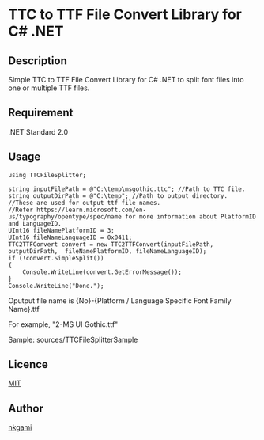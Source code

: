 TTC to TTF File Convert Library for C# .NET
====

## Description
Simple TTC to TTF File Convert Library for C# .NET to split font files into one or multiple TTF files.

## Requirement
.NET Standard 2.0


## Usage
```
using TTCFileSplitter;

string inputFilePath = @"C:\temp\msgothic.ttc"; //Path to TTC file.
string outputDirPath = @"C:\temp"; //Path to output directory.
//These are used for output ttf file names.
//Refer https://learn.microsoft.com/en-us/typography/opentype/spec/name for more information about PlatformID and LanguageID.
UInt16 fileNamePlatformID = 3;
UInt16 fileNameLanguageID = 0x0411;
TTC2TTFConvert convert = new TTC2TTFConvert(inputFilePath, outputDirPath,  fileNamePlatformID, fileNameLanguageID);
if (!convert.SimpleSplit())
{
    Console.WriteLine(convert.GetErrorMessage());
}
Console.WriteLine("Done.");
```

Oputput file name is {No}-{Platform / Language Specific Font Family Name}.ttf

For example, "2-MS UI Gothic.ttf"

Sample: sources/TTCFileSplitterSample

## Licence

[MIT](LICENCE)

## Author

[nkgami](https://github.com/nkgami)